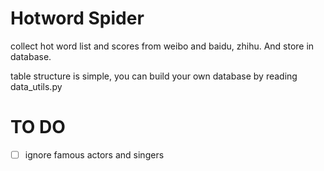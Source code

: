 # Hotword Spider

collect hot word list and scores from weibo and baidu, zhihu. 
And store in database.

table structure is simple, you can build your own database by reading data_utils.py


# TO DO

- [ ] ignore famous actors and singers
